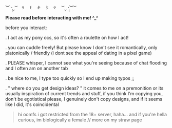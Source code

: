 ︶ ·̩͙⏝ ͝ 　୨　 ꒰ 　𖤝 　꒱ 　୧ 　 ͝ ⏝ ·̩͙︶ ͝

**Please read before interacting with me! ^_^**

before you interact: 

. I act as my pony ocs, so it's often a roulette on how I act!
  
. you can cuddle freely! But please know I don't see it romantically, only platonically / friendly (i dont see the appeal of dating in a pixel game)

. PLEASE whisper, I cannot see what you're seeing because of chat flooding and I often am on another tab

. be nice to me, I type too quickly so I end up making typos ;;

. " where do you get design ideas? " it comes to me on a premonition or its usually inspiration of current trends and stuff, if you think I'm copying you, don't be egotistical please, I genuinely don't copy designs, and if it seems like I did, it's coincidental


> hi oomfs i got restricted from the 18+ server, haha... and if you're hella curious, im biologically a female // more on my straw page
